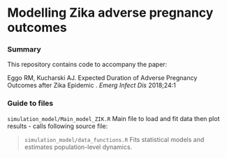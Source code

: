 # Modelling Zika adverse pregnancy outcomes

### Summary

This repository contains code to accompany the paper: 

Eggo RM, Kucharski AJ. Expected Duration of Adverse Pregnancy Outcomes after Zika Epidemic . _Emerg Infect Dis_ 2018;24:1

### Guide to files

`simulation_model/Main_model_ZIK.R` Main file to load and fit data then plot results - calls following source file:

> `simulation_model/data_functions.R` Fits statistical models and estimates population-level dynamics.
